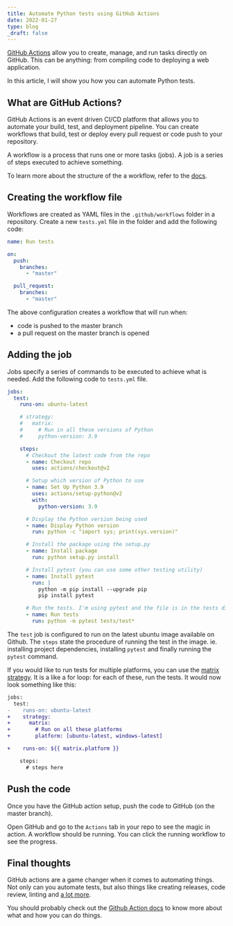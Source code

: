 ```yaml
---
title: Automate Python tests using GitHub Actions
date: 2022-01-27
type: blog
_draft: false
---
```


[GitHub Actions](https://docs.github.com/en/actions) allow you to create, manage, and run tasks directly on GitHub. This can be anything: from compiling code to deploying a web application.

In this article, I will show you how you can automate Python tests.

## What are GitHub Actions?

GitHub Actions is an event driven CI/CD platform that allows you to automate your build, test, and deployment pipeline. You can create workflows that build, test or deploy every pull request or code push to your repository.

A workflow is a process that runs one or more tasks (jobs). A job is a series of steps executed to achieve something.

To learn more about the structure of the a workflow, refer to the [docs](https://docs.github.com/en/actions/learn-github-actions/understanding-github-actions).

## Creating the workflow file

Workflows are created as YAML files in the `.github/workflows` folder in a repository. Create a new `tests.yml` file in the folder and add the following code:

```yml
name: Run tests

on:
  push:
    branches:
      - "master"

  pull_request:
    branches:
      - "master"
```

The above configuration creates a workflow that will run when:

- code is pushed to the master branch
- a pull request on the master branch is opened

## Adding the job

Jobs specify a series of commands to be executed to achieve what is needed. Add the following code to `tests.yml` file.

```yml
jobs:
  test:
    runs-on: ubuntu-latest

    # strategy:
    #   matrix:
    #     # Run in all these versions of Python
    #     python-version: 3.9

    steps:
      # Checkout the latest code from the repo
      - name: Checkout repo
        uses: actions/checkout@v2

      # Setup which version of Python to use
      - name: Set Up Python 3.9
        uses: actions/setup-python@v2
        with:
          python-version: 3.9

      # Display the Python version being used
      - name: Display Python version
        run: python -c "import sys; print(sys.version)"

      # Install the package using the setup.py
      - name: Install package
        run: python setup.py install

      # Install pytest (you can use some other testing utility)
      - name: Install pytest
        run: |
          python -m pip install --upgrade pip
          pip install pytest

      # Run the tests. I'm using pytest and the file is in the tests directory.
      - name: Run tests
        run: python -m pytest tests/test*
```

The `test` job is configured to run on the latest ubuntu image available on Github. The `steps` state the procedure of running the test in the image. ie. installing project dependencies, installing `pytest` and finally running the `pytest` command.

If you would like to run tests for multiple platforms, you can use the [matrix strategy](https://docs.github.com/en/actions/using-jobs/using-a-matrix-for-your-jobs). It is a like a for loop: for each of these, run the tests.
It would now look something like this:

```diff
jobs:
  test:
-    runs-on: ubuntu-latest
+    strategy:
+      matrix:
+        # Run on all these platforms
+        platform: [ubuntu-latest, windows-latest]

+    runs-on: ${{ matrix.platform }}

    steps:
      # steps here
```

## Push the code

Once you have the GitHub action setup, push the code to GitHub (on the master branch).

Open GitHub and go to the `Actions` tab in your repo to see the magic in action. A workflow should be running. You can click the running workflow to see the progress.

## Final thoughts

GitHub actions are a game changer when it comes to automating things. Not only can you automate tests, but also things like creating releases, code review, linting and [a lot more](https://github.com/marketplace?type=).

You should probably check out the [Github Action docs](https://docs.github.com/en/actions/learn-github-actions) to know more about what and how you can do things.

